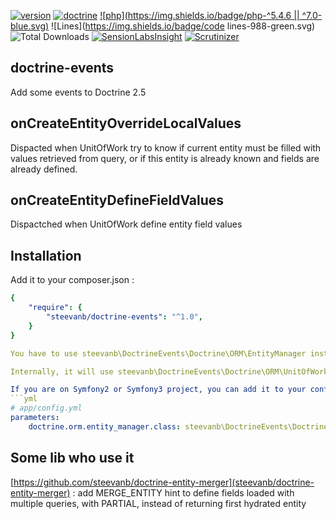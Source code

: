 [![version](https://img.shields.io/badge/version-1.0.0-green.svg)](https://github.com/steevanb/doctrine-events/tree/1.0.0)
[![doctrine](https://img.shields.io/badge/doctrine/orm-^2.5.0-blue.svg)](http://www.doctrine-project.org)
[![php](https://img.shields.io/badge/php-^5.4.6 || ^7.0-blue.svg)](http://www.php.net)
![Lines](https://img.shields.io/badge/code lines-988-green.svg)
![Total Downloads](https://poser.pugx.org/steevanb/doctrine-events/downloads)
[![SensionLabsInsight](https://img.shields.io/badge/SensionLabsInsight-platinum-brightgreen.svg)](https://insight.sensiolabs.com/projects/c0ecb586-f4b3-472d-8202-e2e2a6a2f474/analyses/2)
[![Scrutinizer](https://scrutinizer-ci.com/g/steevanb/doctrine-events/badges/quality-score.png?b=master)](https://scrutinizer-ci.com/g/steevanb/doctrine-events/)

doctrine-events
---------------

Add some events to Doctrine 2.5

onCreateEntityOverrideLocalValues
---------------------------------

Dispacted when UnitOfWork try to know if current entity must be filled with values retrieved from query,
or if this entity is already known and fields are already defined.

onCreateEntityDefineFieldValues
-------------------------------

Dispactched when UnitOfWork define entity field values

Installation
------------

Add it to your composer.json :
```yml
{
    "require": {
        "steevanb/doctrine-events": "^1.0",
    }
}

You have to use steevanb\DoctrineEvents\Doctrine\ORM\EntityManager instead of Doctrine\ORM\EntityManager

Internally, it will use steevanb\DoctrineEvents\Doctrine\ORM\UnitOfWork instead of Doctrine\ORM\UnitOfWork

If you are on Symfony2 or Symfony3 project, you can add it to your config :
```yml
# app/config.yml
parameters:
    doctrine.orm.entity_manager.class: steevanb\DoctrineEvents\Doctrine\ORM\EntityManager
```

Some lib who use it
-------------------

[https://github.com/steevanb/doctrine-entity-merger](steevanb/doctrine-entity-merger) : add MERGE_ENTITY hint
to define fields loaded with multiple queries, with PARTIAL, instead of returning first hydrated entity
